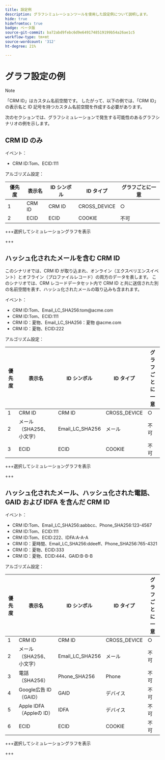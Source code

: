 ```yaml
---
title: 設定例
description: グラフシミュレーションツールを使用した設定例について説明します。
hide: true
hidefromtoc: true
badge: ベータ版
source-git-commit: ba72abd9febc6d9e6491748519199b54a26ae1c5
workflow-type: tm+mt
source-wordcount: '312'
ht-degree: 21%

---
```


# グラフ設定の例

>[!NOTE]
>
>「CRM ID」はカスタム名前空間です。 したがって、以下の例では、「CRM ID」の表示名と ID 記号を持つカスタム名前空間を作成する必要があります。

次のセクションでは、グラフシミュレーションで発生する可能性のあるグラフシナリオの例を示します。

## CRM ID のみ

イベント：

* CRM ID:Tom、ECID:111

アルゴリズム設定：

| 優先度 | 表示名 | ID シンボル | ID タイプ | グラフごとに一意 |
| ---| --- | --- | --- | --- |
| 1 | CRM ID | CRM ID | CROSS_DEVICE | ○ |
| 2 | ECID | ECID | COOKIE | 不可 |

+++選択してシミュレーショングラフを表示

+++

## ハッシュ化されたメールを含む CRM ID

このシナリオでは、CRM ID が取り込まれ、オンライン（エクスペリエンスイベント）とオフライン（プロファイルレコード）の両方のデータを表します。 このシナリオでは、CRM レコードデータセット内で CRM ID と共に送信された別の名前空間を表す、ハッシュ化されたメールの取り込みも含まれます。

イベント：

* CRM ID:Tom、Email_LC_SHA256:tom<span>@acme.com
* CRM ID:Tom、ECID:111
* CRM ID：夏物、Email_LC_SHA256：夏物 <span>@acme.com
* CRM ID：夏物、ECID:222

アルゴリズム設定：

| 優先度 | 表示名 | ID シンボル | ID タイプ | グラフごとに一意 |
| ---| --- | --- | --- | --- |
| 1 | CRM ID | CRM ID | CROSS_DEVICE | ○ |
| 2 | メール（SHA256、小文字） | Email_LC_SHA256 | メール | 不可 |
| 3 | ECID | ECID | COOKIE | 不可 |

+++選択してシミュレーショングラフを表示

+++

## ハッシュ化されたメール、ハッシュ化された電話、GAID および IDFA を含んだ CRM ID

イベント：

* CRM ID:Tom、Email_LC_SHA256:aabbcc、Phone_SHA256:123-4567
* CRM ID:Tom、ECID:111
* CRM ID:Tom、ECID:222、IDFA:A-A-A
* CRM ID：夏時間、Email_LC_SHA256:ddeeff、Phone_SHA256:765-4321
* CRM ID：夏物、ECID:333
* CRM ID：夏物、ECID:444、GAID:B-B-B

アルゴリズム設定：

| 優先度 | 表示名 | ID シンボル | ID タイプ | グラフごとに一意 |
| ---| --- | --- | --- | --- |
| 1 | CRM ID | CRM ID | CROSS_DEVICE | ○ |
| 2 | メール（SHA256、小文字） | Email_LC_SHA256 | メール | 不可 |
| 3 | 電話（SHA256） | Phone_SHA256 | Phone | 不可 |
| 4 | Google広告 ID （GAID） | GAID | デバイス | 不可 |
| 5 | Apple IDFA （Appleの ID） | IDFA | デバイス | 不可 |
| 6 | ECID | ECID | COOKIE | 不可 |

+++選択してシミュレーショングラフを表示

+++